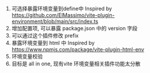 1. 可选择暴露环境变量到define中 Inspired by   https://github.com/ElMassimo/vite-plugin-environment/blob/main/src/index.ts
2. 增加配置项, 可以暴露 package.json 中的 version 字段
3. 可以通过这个插件修改 prefix
4. 暴露环境变量到 html 中  Inspired by https://www.npmjs.com/package/vite-plugin-html-env
5. 环境变量校验 
6. 目标是 all in one, 现有vite 环境变量相关插件功能太分散